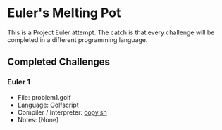 # Euler's Melting Pot

This is a Project Euler attempt. The catch is that every challenge will be completed in a different programming language.

## Completed Challenges

### Euler 1
* File: problem1.golf
* Language: Golfscript
* Compiler / Interpreter: [copy.sh](https://copy.sh/golfscript/)
* Notes: (None)
